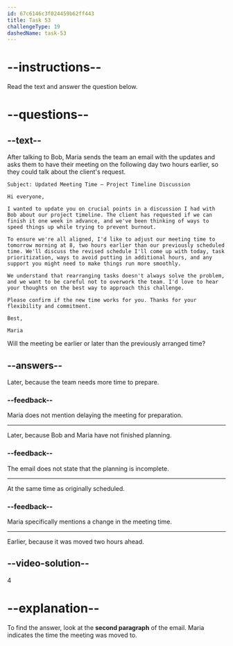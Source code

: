 ```yaml
---
id: 67c6146c3f024459b62ff443
title: Task 53
challengeType: 19
dashedName: task-53
---
```


<!-- READING -->

# --instructions--

Read the text and answer the question below.

# --questions--

## --text--

After talking to Bob, Maria sends the team an email with the updates and asks them to have their meeting on the following day two hours earlier, so they could talk about the client's request.

`Subject: Updated Meeting Time – Project Timeline Discussion`

`Hi everyone,`

`I wanted to update you on crucial points in a discussion I had with Bob about our project timeline. The client has requested if we can finish it one week in advance, and we've been thinking of ways to speed things up while trying to prevent burnout.`

`To ensure we're all aligned, I'd like to adjust our meeting time to tomorrow morning at 8, two hours earlier than our previously scheduled time. We'll discuss the revised schedule I'll come up with today, task prioritization, ways to avoid putting in additional hours, and any support you might need to make things run more smoothly.`

`We understand that rearranging tasks doesn't always solve the problem, and we want to be careful not to overwork the team. I'd love to hear your thoughts on the best way to approach this challenge.`

`Please confirm if the new time works for you. Thanks for your flexibility and commitment.`

`Best,`

`Maria`

Will the meeting be earlier or later than the previously arranged time?  

## --answers--

Later, because the team needs more time to prepare.  

### --feedback--

Maria does not mention delaying the meeting for preparation.

---

Later, because Bob and Maria have not finished planning.

### --feedback--

The email does not state that the planning is incomplete.

---

At the same time as originally scheduled.

### --feedback--

Maria specifically mentions a change in the meeting time.

---

Earlier, because it was moved two hours ahead.

## --video-solution--

4  

# --explanation--

To find the answer, look at the **second paragraph** of the email. Maria indicates the time the meeting was moved to.
